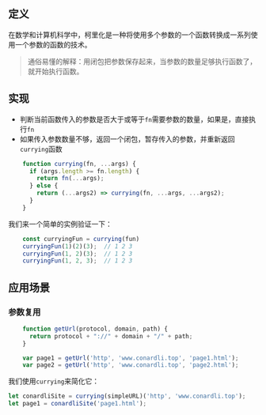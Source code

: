 ## 定义

在数学和计算机科学中，柯里化是一种将使用多个参数的一个函数转换成一系列使用一个参数的函数的技术。

> 通俗易懂的解释：用闭包把参数保存起来，当参数的数量足够执行函数了，就开始执行函数。


## 实现

- 判断当前函数传入的参数是否大于或等于`fn`需要参数的数量，如果是，直接执行`fn`
- 如果传入参数数量不够，返回一个闭包，暂存传入的参数，并重新返回`currying`函数

```js
    function currying(fn, ...args) {
      if (args.length >= fn.length) {
        return fn(...args);
      } else {
        return (...args2) => currying(fn, ...args, ...args2);
      }
    }
```

我们来一个简单的实例验证一下：

```js
    const curryingFun = currying(fun)
    curryingFun(1)(2)(3);  // 1 2 3 
    curryingFun(1, 2)(3);  // 1 2 3 
    curryingFun(1, 2, 3);  // 1 2 3 
```

## 应用场景

### 参数复用

```js
    function getUrl(protocol, domain, path) {
      return protocol + "://" + domain + "/" + path;
    }

    var page1 = getUrl('http', 'www.conardli.top', 'page1.html');
    var page2 = getUrl('http', 'www.conardli.top', 'page2.html');
```

我们使用`currying`来简化它：

```js
let conardliSite = currying(simpleURL)('http', 'www.conardli.top');
let page1 = conardliSite('page1.html');    
```
